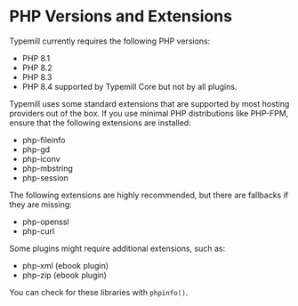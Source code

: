 #  PHP Versions and Extensions

Typemill currently requires the following PHP versions:

* PHP 8.1
* PHP 8.2
* PHP 8.3
* PHP 8.4 supported by Typemill Core but not by all plugins.

Typemill uses some standard extensions that are supported by most hosting providers out of the box. If you use minimal PHP distributions like PHP-FPM, ensure that the following extensions are installed:

* php-fileinfo
* php-gd
* php-iconv
* php-mbstring
* php-session

The following extensions are highly recommended, but there are fallbacks if they are missing:

* php-openssl
* php-curl

Some plugins might require additional extensions, such as:

* php-xml (ebook plugin)
* php-zip (ebook plugin)

You can check for these libraries with `phpinfo()`.

